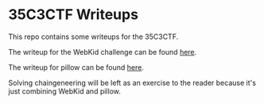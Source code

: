 35C3CTF Writeups
================

This repo contains some writeups for the 35C3CTF.

The writeup for the WebKid challenge can be found [here](https://github.com/LinusHenze/35C3_Writeups/blob/master/WebKid/README.md).

The writeup for pillow can be found [here](https://github.com/LinusHenze/35C3_Writeups/blob/master/pillow/README.md).

Solving chaingeneering will be left as an exercise to the reader because it's just combining WebKid and pillow.